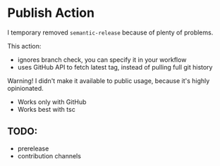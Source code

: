 # Publish Action

I temporary removed `semantic-release` because of plenty of problems.

This action:

- ignores branch check, you can specify it in your workflow
- uses GitHub API to fetch latest tag, instead of pulling full git history

Warning! I didn't make it available to public usage, because it's highly opinionated.

- Works only with GitHub
- Works best with tsc

## TODO:

- prerelease
- contribution channels
